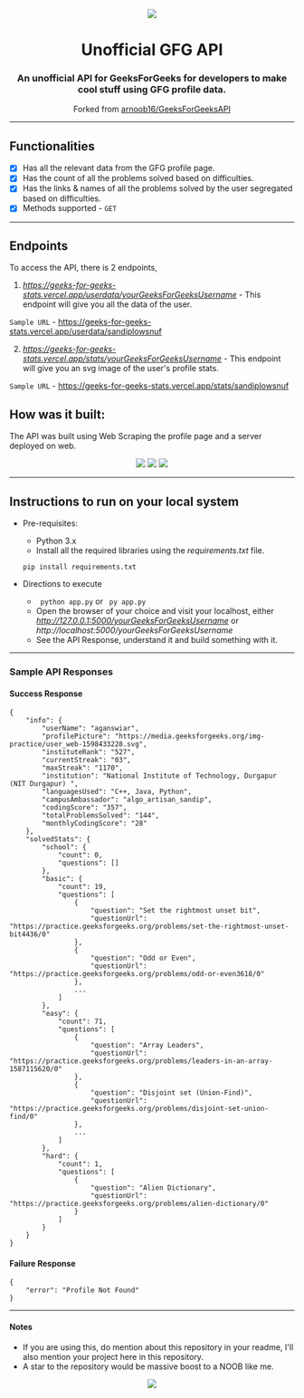 <p align="center">
    <img src = "https://media.geeksforgeeks.org/wp-content/cdn-uploads/20190710102234/download3.png">
	<h1 align="center">Unofficial GFG API</h1>
	<h3 align="center">An unofficial API for GeeksForGeeks for developers to make cool stuff using GFG profile data.</h3>
</p>

<p align="center">
Forked from <a href="https://github.com/arnoob16/GeeksForGeeksAPI">arnoob16/GeeksForGeeksAPI</a>
</p>

---

## Functionalities
  -  [x]  Has all the relevant data from the GFG profile page.
  -  [x]  Has the count of all the problems solved based on difficulties.
  -  [x]  Has the links & names of all the problems solved by the user segregated based on difficulties.
  -  [x]  Methods supported - `GET`

---

## Endpoints

To access the API, there is 2 endpoints, 

1. *https://geeks-for-geeks-stats.vercel.app/userdata/yourGeeksForGeeksUsername* - This endpoint will give you all the data of the user.

`Sample URL` - https://geeks-for-geeks-stats.vercel.app/userdata/sandiplowsnuf

2. *https://geeks-for-geeks-stats.vercel.app/stats/yourGeeksForGeeksUsername* - This endpoint will give you an svg image of the user's profile stats.

`Sample URL` - https://geeks-for-geeks-stats.vercel.app/stats/sandiplowsnuf

## How was it built:
The API was built using Web Scraping the profile page and a server deployed on web.

<p align=center>
    <img src = "https://img.shields.io/badge/-Python-3776AB?style=for-the-badge&logo=Python&logoColor=white"/>
    <img src = "https://img.shields.io/badge/Flask-FF9800?style=for-the-badge&logo=flask"/>
    <img src = "https://img.shields.io/badge/Vercel-008080?style=for-the-badge&logo=vercel"/>
</p>

---

## Instructions to run on your local system

* Pre-requisites:
	- Python 3.x
    - Install all the required libraries using the *requirements.txt* file. 
    
    ``` pip install requirements.txt ```

* Directions to execute
    - ``` python app.py``` or ``` py app.py```
    - Open the browser of your choice and visit your localhost, either *http://127.0.0.1:5000/yourGeeksForGeeksUsername* or *http://localhost:5000/yourGeeksForGeeksUsername*
    - See the API Response, understand it and build something with it.

---

### Sample API Responses
#### Success Response
```
{
    "info": {
        "userName": "aganswiar",
        "profilePicture": "https://media.geeksforgeeks.org/img-practice/user_web-1598433228.svg",
        "instituteRank": "527",
        "currentStreak": "03",
        "maxStreak": "1170",
        "institution": "National Institute of Technology, Durgapur (NIT Durgapur) ",
        "languagesUsed": "C++, Java, Python",
        "campusAmbassador": "algo_artisan_sandip",
        "codingScore": "357",
        "totalProblemsSolved": "144",
        "monthlyCodingScore": "28"
    },
    "solvedStats": {
        "school": {
            "count": 0,
            "questions": []
        },
        "basic": {
            "count": 19,
            "questions": [
                {
                    "question": "Set the rightmost unset bit",
                    "questionUrl": "https://practice.geeksforgeeks.org/problems/set-the-rightmost-unset-bit4436/0"
                },
                {
                    "question": "Odd or Even",
                    "questionUrl": "https://practice.geeksforgeeks.org/problems/odd-or-even3618/0"
                },
                ...
            ]
        },
        "easy": {
            "count": 71,
            "questions": [
                {
                    "question": "Array Leaders",
                    "questionUrl": "https://practice.geeksforgeeks.org/problems/leaders-in-an-array-1587115620/0"
                },
                {
                    "question": "Disjoint set (Union-Find)",
                    "questionUrl": "https://practice.geeksforgeeks.org/problems/disjoint-set-union-find/0"
                },
                ...
            ]
        },
        "hard": {
            "count": 1,
            "questions": [
                {
                    "question": "Alien Dictionary",
                    "questionUrl": "https://practice.geeksforgeeks.org/problems/alien-dictionary/0"
                }
            ]
        }
    }
}
``` 

#### Failure Response
```
{
    "error": "Profile Not Found"
}
```
---

#### Notes

- If you are using this, do mention about this repository in your readme, I'll also mention your project here in this repository.
- A star to the repository would be massive boost to a NOOB like me.


<p align=center>
<img src="https://forthebadge.com/images/badges/built-with-love.svg"/>
</p>
